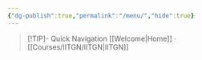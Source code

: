 ```yaml
---
{"dg-publish":true,"permalink":"/menu/","hide":true}
---
```



> [!TIP]- Quick Navigation
> [[Welcome\|Home]] · [[Courses/IITGN/IITGN\|IITGN]]

